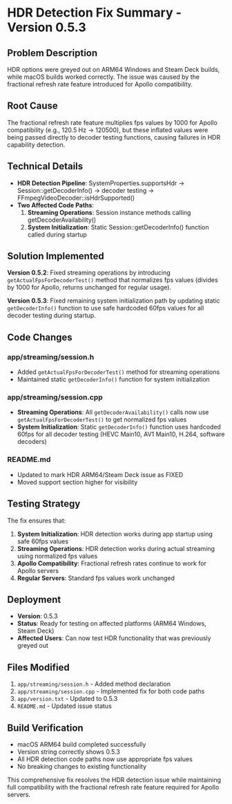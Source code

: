 # HDR Detection Fix Summary - Version 0.5.3

## Problem Description
HDR options were greyed out on ARM64 Windows and Steam Deck builds, while macOS builds worked correctly. The issue was caused by the fractional refresh rate feature introduced for Apollo compatibility.

## Root Cause
The fractional refresh rate feature multiplies fps values by 1000 for Apollo compatibility (e.g., 120.5 Hz → 120500), but these inflated values were being passed directly to decoder testing functions, causing failures in HDR capability detection.

## Technical Details
- **HDR Detection Pipeline**: SystemProperties.supportsHdr → Session::getDecoderInfo() → decoder testing → FFmpegVideoDecoder::isHdrSupported()
- **Two Affected Code Paths**:
  1. **Streaming Operations**: Session instance methods calling getDecoderAvailability() 
  2. **System Initialization**: Static Session::getDecoderInfo() function called during startup

## Solution Implemented
**Version 0.5.2**: Fixed streaming operations by introducing `getActualFpsForDecoderTest()` method that normalizes fps values (divides by 1000 for Apollo, returns unchanged for regular usage).

**Version 0.5.3**: Fixed remaining system initialization path by updating static `getDecoderInfo()` function to use safe hardcoded 60fps values for all decoder testing during startup.

## Code Changes

### app/streaming/session.h
- Added `getActualFpsForDecoderTest()` method for streaming operations
- Maintained static `getDecoderInfo()` function for system initialization

### app/streaming/session.cpp
- **Streaming Operations**: All `getDecoderAvailability()` calls now use `getActualFpsForDecoderTest()` to get normalized fps values
- **System Initialization**: Static `getDecoderInfo()` function uses hardcoded 60fps for all decoder testing (HEVC Main10, AV1 Main10, H.264, software decoders)

### README.md
- Updated to mark HDR ARM64/Steam Deck issue as FIXED
- Moved support section higher for visibility

## Testing Strategy
The fix ensures that:
1. **System Initialization**: HDR detection works during app startup using safe 60fps values
2. **Streaming Operations**: HDR detection works during actual streaming using normalized fps values
3. **Apollo Compatibility**: Fractional refresh rates continue to work for Apollo servers
4. **Regular Servers**: Standard fps values work unchanged

## Deployment
- **Version**: 0.5.3
- **Status**: Ready for testing on affected platforms (ARM64 Windows, Steam Deck)
- **Affected Users**: Can now test HDR functionality that was previously greyed out

## Files Modified
1. `app/streaming/session.h` - Added method declaration
2. `app/streaming/session.cpp` - Implemented fix for both code paths  
3. `app/version.txt` - Updated to 0.5.3
4. `README.md` - Updated issue status

## Build Verification
- macOS ARM64 build completed successfully
- Version string correctly shows 0.5.3
- All HDR detection code paths now use appropriate fps values
- No breaking changes to existing functionality

This comprehensive fix resolves the HDR detection issue while maintaining full compatibility with the fractional refresh rate feature required for Apollo servers.
